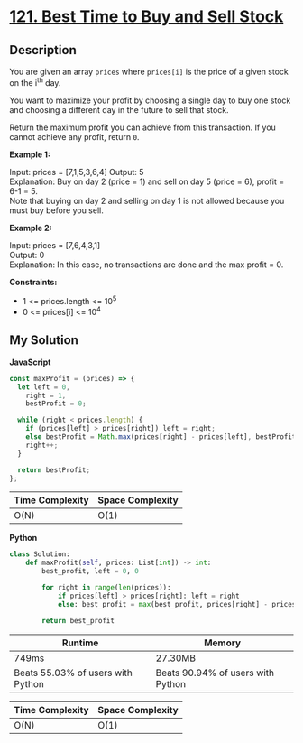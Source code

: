 # [121. Best Time to Buy and Sell Stock](https://leetcode.com/problems/best-time-to-buy-and-sell-stock)

## Description

You are given an array `prices` where `prices[i]` is the price of a given stock on the i<sup>th</sup> day.

You want to maximize your profit by choosing a single day to buy one stock and choosing a different day in the future to sell that stock.

Return the maximum profit you can achieve from this transaction. If you cannot achieve any profit, return `0`.

**Example 1:**

Input: prices = [7,1,5,3,6,4]
Output: 5  
Explanation: Buy on day 2 (price = 1) and sell on day 5 (price = 6), profit = 6-1 = 5.  
Note that buying on day 2 and selling on day 1 is not allowed because you must buy before you sell.

**Example 2:**

Input: prices = [7,6,4,3,1]  
Output: 0  
Explanation: In this case, no transactions are done and the max profit = 0.

**Constraints:**

- 1 <= prices.length <= 10<sup>5</sup>
- 0 <= prices[i] <= 10<sup>4</sup>

## My Solution

**JavaScript**

```js
const maxProfit = (prices) => {
  let left = 0,
    right = 1,
    bestProfit = 0;

  while (right < prices.length) {
    if (prices[left] > prices[right]) left = right;
    else bestProfit = Math.max(prices[right] - prices[left], bestProfit);
    right++;
  }

  return bestProfit;
};
```

| Time Complexity | Space Complexity |
| --------------- | ---------------- |
| O(N)            | O(1)             |

**Python**

```python
class Solution:
    def maxProfit(self, prices: List[int]) -> int:
        best_profit, left = 0, 0

        for right in range(len(prices)):
            if prices[left] > prices[right]: left = right
            else: best_profit = max(best_profit, prices[right] - prices[left])

        return best_profit
```

| Runtime                           | Memory                            |
| --------------------------------- | --------------------------------- |
| 749ms                             | 27.30MB                           |
| Beats 55.03% of users with Python | Beats 90.94% of users with Python |

| Time Complexity | Space Complexity |
| --------------- | ---------------- |
| O(N)            | O(1)             |
